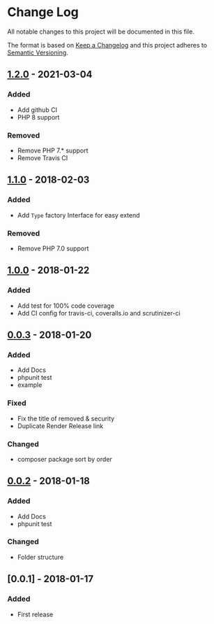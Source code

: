 # Change Log
All notable changes to this project will be documented in this file.

The format is based on [Keep a Changelog](http://keepachangelog.com/en/1.0.0/)
and this project adheres to [Semantic Versioning](http://semver.org/spec/v2.0.0.html).

## [1.2.0] - 2021-03-04
### Added
- Add github CI
- PHP 8 support

### Removed
- Remove PHP 7.* support
- Remove Travis CI

## [1.1.0] - 2018-02-03
### Added
- Add `Type` factory Interface for easy extend

### Removed
- Remove PHP 7.0 support

## [1.0.0] - 2018-01-22
### Added
- Add test for 100% code coverage
- Add CI config for travis-ci, coveralls.io and scrutinizer-ci

## [0.0.3] - 2018-01-20
### Added
- Add Docs
- phpunit test
- example

### Fixed
- Fix the title of removed & security
- Duplicate Render Release link

### Changed
- composer package sort by order

## [0.0.2] - 2018-01-18
### Added
- Add Docs
- phpunit test

### Changed
- Folder structure

## [0.0.1] - 2018-01-17
### Added
- First release

[1.2.0]: https://github.com/iLexN/keep-a-change-log/compare/1.1.0...1.2.0
[1.1.0]: https://github.com/iLexN/keep-a-change-log/compare/1.0.0...1.1.0
[1.0.0]: https://github.com/iLexN/keep-a-change-log/compare/0.0.3...1.0.0
[0.0.3]: https://github.com/iLexN/keep-a-change-log/compare/0.0.2...0.0.3
[0.0.2]: https://github.com/iLexN/keep-a-change-log/compare/0.0.1...0.0.2

